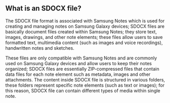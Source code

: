 ## What is an SDOCX file?

The SDOCX file format is associated with Samsung Notes which is used for creating and managing notes on Samsung Galaxy devices; SDOCX files are basically document files created within Samsung Notes; they store text, images, drawings, and other note elements; these files allow users to save formatted text, multimedia content (such as images and voice recordings), handwritten notes and sketches.

These files are only compatible with Samsung Notes and are commonly used on Samsung Galaxy devices and allow users to keep their notes organized; SDOCX files are essentially ZIP-compressed files that contain data files for each note element such as metadata, images and other attachments. The content inside SDOCX file is structured in various folders, these folders represent specific note elements (such as text or images); for this reason, SDOCX file can contain different types of media within single note.


